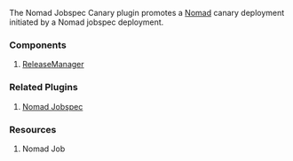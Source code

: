 The Nomad Jobspec Canary plugin promotes a [Nomad](https://www.nomadproject.io/)
canary deployment initiated by a Nomad jobspec deployment.

### Components

1. [ReleaseManager](/waypoint/integrations/hashicorp/nomad-jobspec-canary/latest/components/release-manager/nomad-jobspec-canary-release-manager)

### Related Plugins

1. [Nomad Jobspec](/waypoint/integrations/hashicorp/nomad-jobspec)

### Resources

1. Nomad Job
